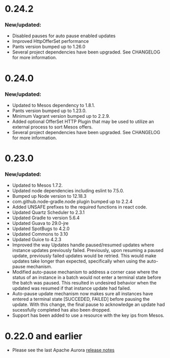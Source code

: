 0.24.2
======

### New/updated:
- Disabled pauses for auto pause enabled updates
- Improved HttpOfferSet performance
- Pants version bumped up to 1.26.0
- Several project dependencies have been upgraded. See CHANGELOG for more information.

0.24.0
======

### New/updated:
- Updated to Mesos dependency to 1.8.1.
- Pants version bumped up to 1.23.0.
- Minimum Vagrant version bumped up to 2.2.9.
- Added optional OfferSet HTTP Plugin that may be used to utilize an external process to sort
  Mesos offers.
- Several project dependencies have been upgraded. See CHANGELOG for more information.

0.23.0
======

### New/updated:
- Updated to Mesos 1.7.2.
- Updated node dependencies including eslint to 7.5.0.
- Bumped up Node version to 12.18.3
- com.github.node-gradle.node plugin bumped up to 2.2.4
- Added UNSAFE prefixes to the required functions in react code.
- Updated Quartz Scheduler to 2.3.1
- Updated Gradle to version 5.6.4
- Updated Guava to 29.0-jre
- Updated SpotBugs to 4.2.0
- Updated Commons to 3.10
- Updated Guice to 4.2.3
- Improved the way Updates handle paused/resumed updates where instance updates previously
  failed. Previously, upon resuming a paused update, previously failed updates would be retried.
  This would make updates take longer than expected, specifically when using the auto-pause
  mechanism.
- Modified auto-pause mechanism to address a corner case where the status of an instance in a batch
  would not enter a terminal state before the batch was paused. This resulted in undesired behavior
  when the updated was resumed if that instance update had failed. 
- Auto-pause update mechanism now makes sure all instances have entered a terminal state 
  [SUCCEDED, FAILED] before pausing the update. With this change, the final pause to 
  acknowledge an update had sucessfully completed has also been dropped.
- Support has been added to use a resource with the key ips from Mesos.

0.22.0 and earlier
======
- Please see the last Apache Aurora [release notes](https://github.com/apache/attic-aurora/blob/master/RELEASE-NOTES.md)
